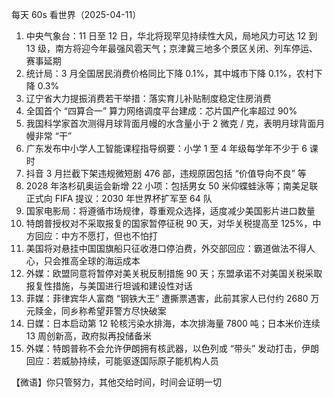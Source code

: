 每天 60s 看世界（2025-04-11）

1. 中央气象台：11 日至 12 日，华北将现罕见持续性大风，局地风力可达 12 到 13 级，南方将迎今年最强风雹天气；京津冀三地多个景区关闭、列车停运、赛事延期
2. 统计局：3 月全国居民消费价格同比下降 0.1%，其中城市下降 0.1%，农村下降 0.3%
3. 辽宁省大力提振消费若干举措：落实育儿补贴制度稳定住房消费
4. 全国首个 “四算合一” 算力网络调度平台建成：芯片国产化率超过 90%
5. 我国科学家首次测得月球背面月幔的水含量小于 2 微克 / 克，表明月球背面月幔非常 “干”
6. 广东发布中小学人工智能课程指导纲要：小学 1 至 4 年级每学年不少于 6 课时
7. 抖音 3 月拦截下架违规微短剧 476 部，违规原因包括 “价值导向不良” 等
8. 2028 年洛杉矶奥运会新增 22 小项：包括男女 50 米仰蝶蛙泳等；南美足联正式向 FIFA 提议：2030 年世界杯扩军至 64 队
9. 国家电影局：将遵循市场规律，尊重观众选择，适度减少美国影片进口数量
10. 特朗普授权对不采取报复的国家暂停征税 90 天，对华关税提高至 125%，中方回应：中方不愿打，但也不怕打
11. 美国将对悬挂中国国旗船只征收港口停泊费，外交部回应：霸道做法不得人心，只会推高全球的海运成本
12. 外媒：欧盟同意将暂停对美关税反制措施 90 天；东盟承诺不对美国关税采取报复性措施，与美国进行坦诚和建设性对话
13. 菲媒：菲律宾华人富商 “钢铁大王” 遭撕票遇害，此前其家人已付约 2680 万元赎金，同乡称希望菲警方尽快破案
14. 日媒：日本启动第 12 轮核污染水排海，本次排海量 7800 吨；日本米价连续 13 周创新高，政府拟再投储备米
15. 外媒：特朗普称不会允许伊朗拥有核武器，以色列或 “带头” 发动打击，伊朗回应：若威胁持续，可能驱逐国际原子能机构人员

【微语】你只管努力，其他交给时间，时间会证明一切